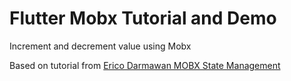 # Flutter Mobx Tutorial and Demo

Increment and decrement value using Mobx

Based on tutorial from [Erico Darmawan MOBX State Management](https://youtube.com/watch?v=NfcwHRRjfPA)